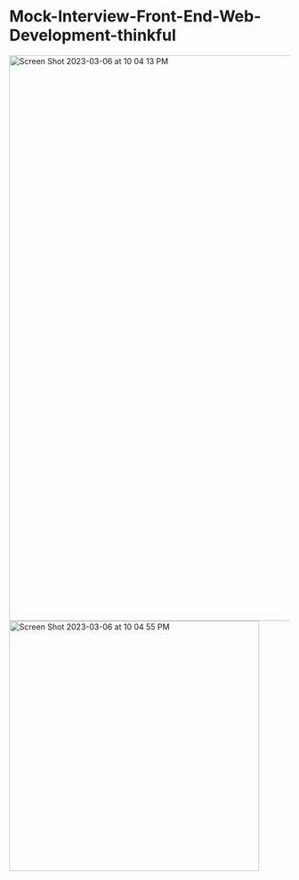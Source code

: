 # Mock-Interview-Front-End-Web-Development-thinkful
<img width="1015" alt="Screen Shot 2023-03-06 at 10 04 13 PM" src="https://user-images.githubusercontent.com/109993408/223309752-3930dc68-9d6d-428d-9e10-1ed7e88ab689.png">
<img width="449" alt="Screen Shot 2023-03-06 at 10 04 55 PM" src="https://user-images.githubusercontent.com/109993408/223309812-92a2c265-61c8-4e26-b87c-207a8d99e3cf.png">
